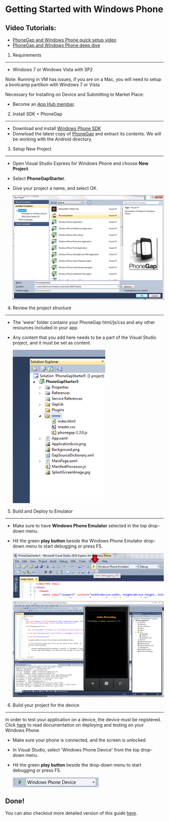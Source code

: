 Getting Started with Windows Phone
==================================


Video Tutorials:
----------------

- [PhoneGap and Windows Phone quick setup video](http://www.youtube.com/v/wO9xdRcNHIM?autoplay=1)
- [PhoneGap and Windows Phone deep dive](http://www.youtube.com/v/BJFX1GRUXj8?autoplay=1)


1. Requirements
---------------

- Windows 7 or Windows Vista with SP2

Note: Running in VM has issues, if you are on a Mac, you will need to setup a bootcamp partition with Windows 7 or Vista

Necessary for Installing on Device and Submitting to Market Place:

- Become an [App Hub member](http://create.msdn.com/en-US/home/membership).


2. Install SDK + PhoneGap
----------------------------

- Download and install [Windows Phone  SDK](http://www.microsoft.com/download/en/details.aspx?displaylang=en&amp;id=27570/)
- Donwload the latest copy of [PhoneGap](http://phonegap.com/download) and extract its contents. We will be working with the Android directory.


3. Setup New Project
--------------------

- Open Visual Studio Express for Windows Phone and choose **New Project**.
- Select **PhoneGapStarter**.
- Give your project a name, and select OK.

    ![](img/wpnewproj.PNG)

 
4. Review the project structure
-------------------------------

- The 'www' folder contains your PhoneGap html/js/css and any other resources included in your app.
- Any content that you add here needs to be a part of the Visual Studio project, and it must be set as content. 

    ![](img/wp7projectstructure.PNG)


5. Build and Deploy to Emulator
-------------------------------

- Make sure to have **Windows Phone Emulator** selected in the top drop-down menu.
- Hit the green **play button** beside the Windows Phone Emulator drop-down menu to start debugging or press F5.

    ![](img/wprun.png)
    ![](img/wpfirstrun.PNG)


6. Build your project for the device
------------------------------------

In order to test your application on a device, the device must be registered. Click [here](http://msdn.microsoft.com/en-us/library/gg588378(v=VS.92).aspx) to read documentation on deploying and testing on your Windows Phone.

- Make sure your phone is connected, and the screen is unlocked
- In Visual Studio, select 'Windows Phone Device' from the top drop-down menu.
- Hit the green **play button** beside the drop-down menu to start debugging or press F5.

    ![](img/wpd.png)


Done!
-----

You can also checkout more detailed version of this guide [here](http://wiki.phonegap.com/w/page/48672055/Getting%20Started%20with%20PhoneGap%20Windows%20Phone%207).

